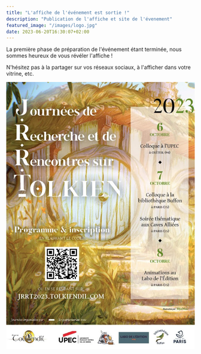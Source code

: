 ```yaml
---
title: "L'affiche de l'événement est sortie !"
description: "Publication de l'affiche et site de l'évenement"
featured_image: "/images/logo.jpg"
date: 2023-06-20T16:30:07+02:00
---
```


La première phase de préparation de l'événement étant terminée, nous sommes heureux de vous révéler l'affiche ! 

N'hésitez pas à la partager sur vos réseaux sociaux, à l'afficher dans votre vitrine, etc.

![Affiche de l'evenement](static/images/Affiche.jpg)


